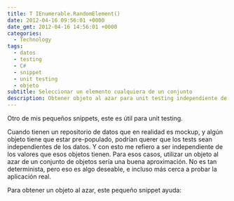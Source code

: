 ```yaml
---
title: T IEnumerable.RandomElement()
date: 2012-04-16 09:56:01 +0000
date_gmt: 2012-04-16 14:56:01 +0000
categories:
  - Technology
tags:
  - datos
  - testing
  - C#
  - snippet
  - unit testing
  - objeto
subtitle: Seleccionar un elemento cualquiera de un conjunto
description: Obtener objeto al azar para unit testing independiente de los datos.
---
```



Otro de mis pequeños snippets, este es útil para unit testing.

Cuando tienen un repositorio de datos que en realidad es mockup, y algún objeto tiene que estar pre-populado, podrían querer que los tests sean independientes de los datos. Y con esto me refiero a ser independiente de los valores que esos objetos tienen. Para esos casos, utilizar un objeto al azar de un conjunto de objetos sería una buena aproximación. No es tan determinista, pero eso es algo deseable, e incluso más cerca a probar la aplicación real.

Para obtener un objeto al azar, este pequeño snippet ayuda:

<script src="https://gist.github.com/2399155.js?file=RandomElement.cs"></script>
